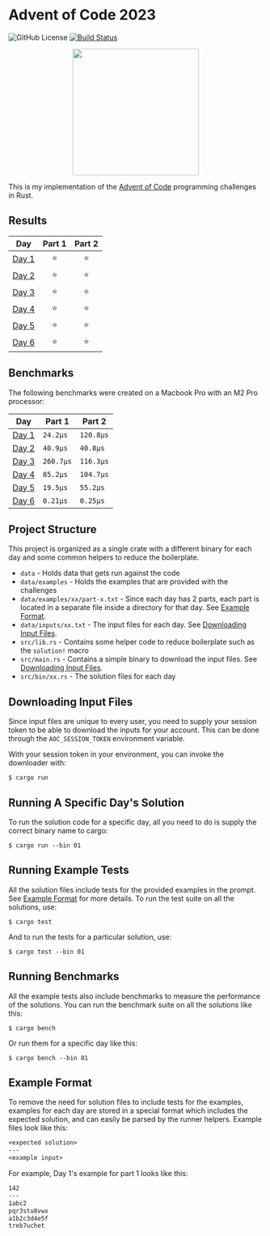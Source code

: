 # Advent of Code 2023

![GitHub License](https://img.shields.io/github/license/wowkster/advent-of-code-2023?color=blue)
[![Build Status](https://img.shields.io/endpoint.svg?url=https://actions-badge.atrox.dev/wowkster/advent-of-code-2023/badge?ref=main&style=flat)](https://actions-badge.atrox.dev/wowkster/advent-of-code-2023/goto?ref=main)

<p align="center">
    <img src="https://github.com/wowkster/advent-of-code-2023/assets/49880655/39af5b68-66b2-4ef2-9fb1-6678aead065a" width="250">
</p>

This is my implementation of the [Advent of Code](https://adventofcode.com/) programming challenges in Rust.

## Results

| Day                                          | Part 1 | Part 2 |
| -------------------------------------------- | :----: | :----: |
| [Day 1](https://adventofcode.com/2023/day/1) | :star: | :star: |
| [Day 2](https://adventofcode.com/2023/day/2) | :star: | :star: |
| [Day 3](https://adventofcode.com/2023/day/3) | :star: | :star: |
| [Day 4](https://adventofcode.com/2023/day/4) | :star: | :star: |
| [Day 5](https://adventofcode.com/2023/day/5) | :star: | :star: |
| [Day 6](https://adventofcode.com/2023/day/6) | :star: | :star: |

## Benchmarks

The following benchmarks were created on a Macbook Pro with an M2 Pro processor:

| Day                                                                              | Part 1    | Part 2    |
| -------------------------------------------------------------------------------- | --------- | --------- |
| [Day 1](https://github.com/wowkster/advent-of-code-2023/blob/main/src/bin/01.rs) | `24.2µs`  | `120.8µs` |
| [Day 2](https://github.com/wowkster/advent-of-code-2023/blob/main/src/bin/02.rs) | `40.9µs`  | `40.8µs`  |
| [Day 3](https://github.com/wowkster/advent-of-code-2023/blob/main/src/bin/03.rs) | `260.7µs` | `116.3µs` |
| [Day 4](https://github.com/wowkster/advent-of-code-2023/blob/main/src/bin/04.rs) | `85.2µs`  | `104.7µs` |
| [Day 5](https://github.com/wowkster/advent-of-code-2023/blob/main/src/bin/05.rs) | `19.5µs`  | `55.2µs`  |
| [Day 6](https://github.com/wowkster/advent-of-code-2023/blob/main/src/bin/06.rs) | `0.21µs`  | `0.25µs`  |

## Project Structure

This project is organized as a single crate with a different binary for each day and some common helpers to reduce the boilerplate.

- `data` - Holds data that gets run against the code
- `data/examples` - Holds the examples that are provided with the challenges
- `data/examples/xx/part-x.txt` - Since each day has 2 parts, each part is located in a separate file inside a directory for that day. See [Example Format](#example_format).
- `data/inputs/xx.txt` - The input files for each day. See [Downloading Input Files](#downloading_input_files).
- `src/lib.rs` - Contains some helper code to reduce boilerplate such as the `solution!` macro
- `src/main.rs` - Contains a simple binary to download the input files. See [Downloading Input Files](#downloading_input_files).
- `src/bin/xx.rs` - The solution files for each day

## Downloading Input Files

Since input files are unique to every user, you need to supply your session token to be able to download the inputs for your account. This can be done through the `AOC_SESSION_TOKEN` environment variable.

With your session token in your environment, you can invoke the downloader with:

```console
$ cargo run
```

## Running A Specific Day's Solution

To run the solution code for a specific day, all you need to do is supply the correct binary name to cargo:

```console
$ cargo run --bin 01
```

## Running Example Tests

All the solution files include tests for the provided examples in the prompt. See [Example Format](#example_format) for more details. To run the test suite on all the solutions, use:

```console
$ cargo test
```

And to run the tests for a particular solution, use:

```console
$ cargo test --bin 01
```

## Running Benchmarks

All the example tests also include benchmarks to measure the performance of the solutions. You can run the benchmark suite on all the solutions like this:

```console
$ cargo bench
```

Or run them for a specific day like this:

```console
$ cargo bench --bin 01
```

## Example Format

To remove the need for solution files to include tests for the examples, examples for each day are stored in a special format which includes the expected solution, and can easily be parsed by the runner helpers. Example files look like this:

```txt
<expected solution>
---
<example input>
```

For example, Day 1's example for part 1 looks like this:

```txt
142
---
1abc2
pqr3stu8vwx
a1b2c3d4e5f
treb7uchet
```
